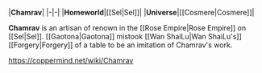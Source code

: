 |**Chamrav**|
|-|-|
|**Homeworld**|[[Sel\|Sel]]|
|**Universe**|[[Cosmere\|Cosmere]]|

**Chamrav** is an artisan of renown in the [[Rose Empire\|Rose Empire]] on [[Sel\|Sel]].
[[Gaotona\|Gaotona]] mistook [[Wan ShaiLu\|Wan ShaiLu's]] [[Forgery\|Forgery]] of a table to be an imitation of Chamrav's work.



https://coppermind.net/wiki/Chamrav
